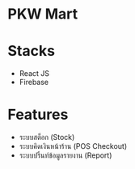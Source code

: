 # PKW Mart

# Stacks 
- React JS
- Firebase

# Features
- ระบบสต็อก (Stock)
- ระบบคิดเงินหน้าร้าน (POS Checkout)
- ระบบปริ้นท์ข้อมูลรายงาน (Report)








